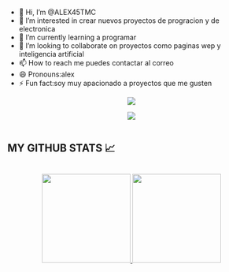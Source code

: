 - 👋 Hi, I’m @ALEX45TMC
- 👀 I’m interested in crear nuevos proyectos de progracion y de electronica
- 🌱 I’m currently learning a programar
- 💞️ I’m looking to collaborate on proyectos como paginas wep y inteligencia artificial
- 📫 How to reach me puedes contactar al correo 
- 😄 Pronouns:alex
- ⚡ Fun fact:soy muy apacionado a proyectos que me gusten
<!---
ALEX45TMC/ALEX45TMC is a ✨ special ✨ repository because its `README.md` (this file) appears on your GitHub profile.
You can click the Preview link to take a look at your changes.


--->
<p align="center">
  <a href="https://skillicons.dev">
    <img src="https://skillicons.dev/icons?i=blender,cpp,css,github,gmail,htmx,js,kali,linux,arduino,discord" />
  </a>
</p>
<p align="center">
  <a href="https://skillicons.dev">
    <img src="https://skillicons.dev/icons?i=ps,pr,py,raspberrypi,unity,unreal,vscode,windows,robloxstudio,c,html" />
  </a>
</p>
   <summary><h2 style="display: inline-block">MY GITHUB STATS 📈</h2></summary>
  </ul>
</div>


<p align="center">
<a href="https://github.com/alex45tmc">
  <img height="180em" src="https://github-readme-stats-eight-theta.vercel.app/api?username=Luc4st1574&show_icons=true&theme=algolia&include_all_commits=true&count_private=true"/>
  <img height="180em" src="https://github-readme-stats-eight-theta.vercel.app/api/top-langs/?username=Luc4st1574&layout=compact&langs_count=8&theme=algolia"/>
</a>
</p>
